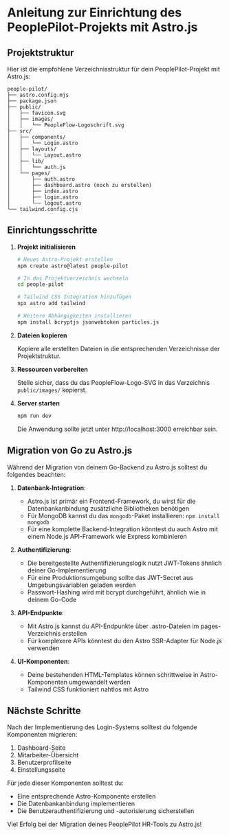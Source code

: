 # Anleitung zur Einrichtung des PeoplePilot-Projekts mit Astro.js

## Projektstruktur

Hier ist die empfohlene Verzeichnisstruktur für dein PeoplePilot-Projekt mit Astro.js:

```
people-pilot/
├── astro.config.mjs
├── package.json
├── public/
│   ├── favicon.svg
│   ├── images/
│   │   └── PeopleFlow-Logoschrift.svg
├── src/
│   ├── components/
│   │   └── Login.astro
│   ├── layouts/
│   │   └── Layout.astro
│   ├── lib/
│   │   └── auth.js
│   └── pages/
│       ├── auth.astro
│       ├── dashboard.astro (noch zu erstellen)
│       ├── index.astro
│       ├── login.astro
│       └── logout.astro
└── tailwind.config.cjs
```

## Einrichtungsschritte

1. **Projekt initialisieren**

   ```bash
   # Neues Astro-Projekt erstellen
   npm create astro@latest people-pilot
   
   # In das Projektverzeichnis wechseln
   cd people-pilot
   
   # Tailwind CSS Integration hinzufügen
   npx astro add tailwind
   
   # Weitere Abhängigkeiten installieren
   npm install bcryptjs jsonwebtoken particles.js
   ```

2. **Dateien kopieren**

   Kopiere alle erstellten Dateien in die entsprechenden Verzeichnisse der Projektstruktur.

3. **Ressourcen vorbereiten**

   Stelle sicher, dass du das PeopleFlow-Logo-SVG in das Verzeichnis `public/images/` kopierst.

4. **Server starten**

   ```bash
   npm run dev
   ```

   Die Anwendung sollte jetzt unter http://localhost:3000 erreichbar sein.

## Migration von Go zu Astro.js

Während der Migration von deinem Go-Backend zu Astro.js solltest du folgendes beachten:

1. **Datenbank-Integration**:
    - Astro.js ist primär ein Frontend-Framework, du wirst für die Datenbankanbindung zusätzliche Bibliotheken benötigen
    - Für MongoDB kannst du das `mongodb`-Paket installieren: `npm install mongodb`
    - Für eine komplette Backend-Integration könntest du auch Astro mit einem Node.js API-Framework wie Express kombinieren

2. **Authentifizierung**:
    - Die bereitgestellte Authentifizierungslogik nutzt JWT-Tokens ähnlich deiner Go-Implementierung
    - Für eine Produktionsumgebung sollte das JWT-Secret aus Umgebungsvariablen geladen werden
    - Passwort-Hashing wird mit bcrypt durchgeführt, ähnlich wie in deinem Go-Code

3. **API-Endpunkte**:
    - Mit Astro.js kannst du API-Endpunkte über .astro-Dateien im pages-Verzeichnis erstellen
    - Für komplexere APIs könntest du den Astro SSR-Adapter für Node.js verwenden

4. **UI-Komponenten**:
    - Deine bestehenden HTML-Templates können schrittweise in Astro-Komponenten umgewandelt werden
    - Tailwind CSS funktioniert nahtlos mit Astro

## Nächste Schritte

Nach der Implementierung des Login-Systems solltest du folgende Komponenten migrieren:

1. Dashboard-Seite
2. Mitarbeiter-Übersicht
3. Benutzerprofilseite
4. Einstellungsseite

Für jede dieser Komponenten solltest du:
- Eine entsprechende Astro-Komponente erstellen
- Die Datenbankanbindung implementieren
- Die Benutzerauthentifizierung und -autorisierung sicherstellen

Viel Erfolg bei der Migration deines PeoplePilot HR-Tools zu Astro.js!